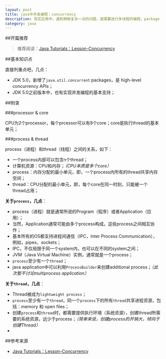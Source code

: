 ```yaml
---
layout: post
title: java中并发编程：concurrency
description: 现实应用中，遇到稍微复杂一点的问题，就需要进行多线程的编程，package：java.util.concurrent能辅助解决此问题
category: java
---
```


##开篇推荐

> 推荐阅读：[Java Tutorials：Lesson-Concurrency][Java Tutorials：Lesson-Concurrency]


##基本知识点

直接列重点吧，几点：

* JDK 5.0，新增了`java.util.concurrent` packages，是 high-level concurrency APIs；
* JDK 5.0之前版本中，也有实现并发编程的基本支持；
















##附录

###processor & core

CPU为2个processor，每个prcessor可以有8个core；core是执行thread的基本单元；





###process & thread

process（进程）和thread（线程）之间的关系，如下：

* 一个process内部可以包含n个thread；
* 计算机资源：CPU和内存；*（CPU本质是多个core）*
* process：内存分配的最小单元，即，一个process内所有的thread共享内存空间；
* thread：CPU分配的最小单元，即，每个core在同一时刻，只能被一个thread占用；



__关于`process`，几点__：

* process（进程）就是通常所说的Program（程序）或者Application（应用）；
* 当然，Application通常可能由多个process构成，这些process之间相互协作；
* 基本所有的OS都支持进程间通信（IPC，Inter Process Communication），例如，pipes、sockets；
* IPC，不仅局限于同一个system内，也可以在不同的system之间；
* JVM（Java Virtual Machine）实例，通常就是一个process；
* `process`至少有一个`thread`；
* java application中可以利用`ProcessBuilder`来创建additional process；*（此次暂不讨论multiprocess application）*





__关于`thread`，几点__：

* Thread被成为`lightweight process`；
* `process`至少有一个`thread`，同一个`process`下的所有`thread`共享进程资源，包括：memory 和 open files；
* 创建`process`和`thread`时，都需要提供执行环境（系统资源），创建thread所需要的系统资源，远少于process；*（简单来说，创建process的开销大，倾向于创建Thread）*
* 
















##参考来源

* [Java Tutorials：Lesson-Concurrency][Java Tutorials：Lesson-Concurrency]















[NingG]:									    http://ningg.github.com  "NingG"
[Java Tutorials：Lesson-Concurrency]:			http://docs.oracle.com/javase/tutorial/essential/concurrency/









